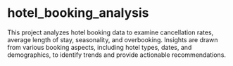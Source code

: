 # hotel_booking_analysis
This project analyzes hotel booking data to examine cancellation rates, average length of stay, seasonality, and overbooking. Insights are drawn from various booking aspects, including hotel types, dates, and demographics, to identify trends and provide actionable recommendations.
